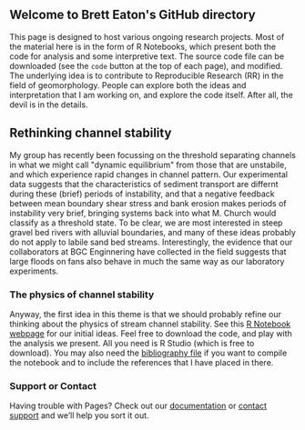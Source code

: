 ## Welcome to Brett Eaton's GitHub directory

This page is designed to host various ongoing research projects. Most of the material here is in the form of R Notebooks, which present both the code for analysis and some interpretive text. The source code file can be downloaded (see the `code` button at the top of each page), and modified. The underlying idea is to contribute to  Reproducible Research (RR) in the field of geomorphology. People can explore both the ideas and interpretation that I am working on, and explore the code itself. After all, the devil is in the details.

## Rethinking channel stability
My group has recently been focussing on the threshold separating channels in what we might call "dynamic equilibrium" from those that are unstabile, and which experience rapid changes in channel pattern. Our experimental data suggests that the characteristics of sediment transport are differnt during these (brief) periods of instability, and that a negative feedback between mean boundary shear stress and bank erosion makes periods of instability very brief, bringing systems back into what M. Church would classify as a threshold state. To be clear, we are most interested in steep gravel bed rivers with alluvial boundaries, and many of these ideas probably do not apply to labile sand bed streams. Interestingly, the evidence that our collaborators at BGC Enginnering have collected in the field suggests that large floods on fans also behave in much the same way as our laboratory experiments.

### The physics of channel stability
Anyway, the first idea in this theme is that we should probably refine our thinking about the physics of stream channel stability. See this [R Notebook webpage](https://bceaton.github.io/bed_stability_notebook.nb.html) for our initial ideas. Feel free to download the code, and play with the analysis we present. All you need is R Studio (which is free to download). You  may also need the [bibliography file](https://bceaton.github.io/) if you want to compile the notebook and to include the references that I have placed in there. 

### Support or Contact

Having trouble with Pages? Check out our [documentation](https://help.github.com/categories/github-pages-basics/) or [contact support](https://github.com/contact) and we’ll help you sort it out.
